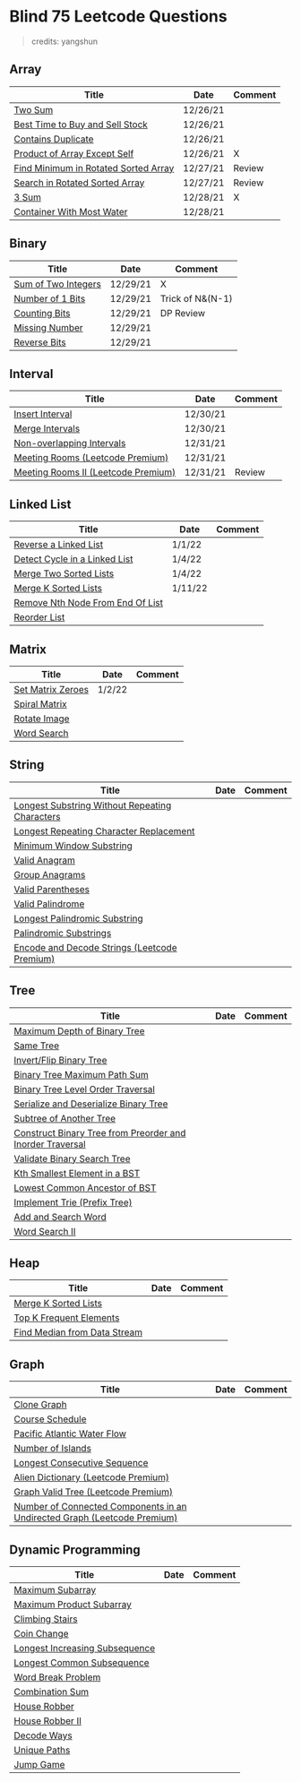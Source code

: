 # Blind 75 Leetcode Questions

> credits: yangshun

## Array

| Title                                                        | Date | Comment |
| ------------------------------------------------------------ | ---- | ------- |
| [Two Sum](https://leetcode.com/problems/two-sum/)            |  12/26/21    |         |
| [Best Time to Buy and Sell Stock](https://leetcode.com/problems/best-time-to-buy-and-sell-stock/) |  12/26/21    |         |
| [Contains Duplicate](https://leetcode.com/problems/contains-duplicate/) | 12/26/21     |         |
| [Product of Array Except Self](https://leetcode.com/problems/product-of-array-except-self/) | 12/26/21     | X        |
| [Find Minimum in Rotated Sorted Array](https://leetcode.com/problems/find-minimum-in-rotated-sorted-array/) |   12/27/21   |  Review       |
| [Search in Rotated Sorted Array](https://leetcode.com/problems/search-in-rotated-sorted-array/) | 12/27/21     | Review        |
| [3 Sum](https://leetcode.com/problems/3sum/)                 |  12/28/21    |  X       |
| [Container With Most Water](https://leetcode.com/problems/container-with-most-water/) |  12/28/21    |         |



## Binary

| Title                                                        | Date | Comment |
| ------------------------------------------------------------ | ---- | ------- |
| [Sum of Two Integers](https://leetcode.com/problems/sum-of-two-integers/) |   12/29/21   | X        |
| [Number of 1 Bits](https://leetcode.com/problems/number-of-1-bits/) |  12/29/21    |   Trick of N&(N-1)      |
| [Counting Bits](https://leetcode.com/problems/counting-bits/) |  12/29/21    |   DP Review      |
| [Missing Number](https://leetcode.com/problems/missing-number/) | 12/29/21     |         |
| [Reverse Bits](https://leetcode.com/problems/reverse-bits/)  |  12/29/21    |         |



## Interval

| Title                                                        | Date | Comment |
| ------------------------------------------------------------ | ---- | ------- |
| [Insert Interval](https://leetcode.com/problems/insert-interval/) | 12/30/21     |         |
| [Merge Intervals](https://leetcode.com/problems/merge-intervals/) |  12/30/21    |         |
| [Non-overlapping Intervals](https://leetcode.com/problems/non-overlapping-intervals/) | 12/31/21     |         |
| [Meeting Rooms (Leetcode Premium)](https://leetcode.com/problems/meeting-rooms/) |   12/31/21   |         |
| [Meeting Rooms II (Leetcode Premium)](https://leetcode.com/problems/meeting-rooms-ii/) |   12/31/21   |  Review       |



## Linked List

| Title                                                        | Date | Comment |
| ------------------------------------------------------------ | ---- | ------- |
| [Reverse a Linked List](https://leetcode.com/problems/reverse-linked-list/) | 1/1/22     |         |
| [Detect Cycle in a Linked List](https://leetcode.com/problems/linked-list-cycle/) | 1/4/22     |         |
| [Merge Two Sorted Lists](https://leetcode.com/problems/merge-two-sorted-lists/) | 1/4/22     |         |
| [Merge K Sorted Lists](https://leetcode.com/problems/merge-k-sorted-lists/) |  1/11/22    |         |
| [Remove Nth Node From End Of List](https://leetcode.com/problems/remove-nth-node-from-end-of-list/) |      |         |
| [Reorder List](https://leetcode.com/problems/reorder-list/)  |      |         |



## Matrix

| Title                                                        | Date | Comment |
| ------------------------------------------------------------ | ---- | ------- |
| [Set Matrix Zeroes](https://leetcode.com/problems/set-matrix-zeroes/) |  1/2/22    |         |
| [Spiral Matrix](https://leetcode.com/problems/spiral-matrix/) |      |         |
| [Rotate Image](https://leetcode.com/problems/rotate-image/)  |      |         |
| [Word Search](https://leetcode.com/problems/word-search/)    |      |         |



## String

| Title                                                        | Date | Comment |
| ------------------------------------------------------------ | ---- | ------- |
| [Longest Substring Without Repeating Characters](https://leetcode.com/problems/longest-substring-without-repeating-characters/) |      |         |
| [Longest Repeating Character Replacement](https://leetcode.com/problems/longest-repeating-character-replacement/) |      |         |
| [Minimum Window Substring](https://leetcode.com/problems/minimum-window-substring/) |      |         |
| [Valid Anagram](https://leetcode.com/problems/valid-anagram/) |      |         |
| [Group Anagrams](https://leetcode.com/problems/group-anagrams/) |      |         |
| [Valid Parentheses](https://leetcode.com/problems/valid-parentheses/) |      |         |
| [Valid Palindrome](https://leetcode.com/problems/valid-palindrome/) |      |         |
| [Longest Palindromic Substring](https://leetcode.com/problems/longest-palindromic-substring/) |      |         |
| [Palindromic Substrings](https://leetcode.com/problems/palindromic-substrings/) |      |         |
| [Encode and Decode Strings (Leetcode Premium)](https://leetcode.com/problems/encode-and-decode-strings/) |      |         |



## Tree

| Title                                                        | Date | Comment |
| ------------------------------------------------------------ | ---- | ------- |
| [Maximum Depth of Binary Tree](https://leetcode.com/problems/maximum-depth-of-binary-tree/) |      |         |
| [Same Tree](https://leetcode.com/problems/same-tree/)        |      |         |
| [Invert/Flip Binary Tree](https://leetcode.com/problems/invert-binary-tree/) |      |         |
| [Binary Tree Maximum Path Sum](https://leetcode.com/problems/binary-tree-maximum-path-sum/) |      |         |
| [Binary Tree Level Order Traversal](https://leetcode.com/problems/binary-tree-level-order-traversal/) |      |         |
| [Serialize and Deserialize Binary Tree](https://leetcode.com/problems/serialize-and-deserialize-binary-tree/) |      |         |
| [Subtree of Another Tree](https://leetcode.com/problems/subtree-of-another-tree/) |      |         |
| [Construct Binary Tree from Preorder and Inorder Traversal](https://leetcode.com/problems/construct-binary-tree-from-preorder-and-inorder-traversal/) |      |         |
| [Validate Binary Search Tree](https://leetcode.com/problems/validate-binary-search-tree/) |      |         |
| [Kth Smallest Element in a BST](https://leetcode.com/problems/kth-smallest-element-in-a-bst/) |      |         |
| [Lowest Common Ancestor of BST](https://leetcode.com/problems/lowest-common-ancestor-of-a-binary-search-tree/) |      |         |
| [Implement Trie (Prefix Tree)](https://leetcode.com/problems/implement-trie-prefix-tree/) |      |         |
| [Add and Search Word](https://leetcode.com/problems/add-and-search-word-data-structure-design/) |      |         |
| [Word Search II](https://leetcode.com/problems/word-search-ii/) |      |         |



## Heap

| Title                                                        | Date | Comment |
| ------------------------------------------------------------ | ---- | ------- |
| [Merge K Sorted Lists](https://leetcode.com/problems/merge-k-sorted-lists/) |      |         |
| [Top K Frequent Elements](https://leetcode.com/problems/top-k-frequent-elements/) |      |         |
| [Find Median from Data Stream](https://leetcode.com/problems/find-median-from-data-stream/) |      |         |



## Graph

| Title                                                        | Date | Comment |
| ------------------------------------------------------------ | ---- | ------- |
| [Clone Graph](https://leetcode.com/problems/clone-graph/)    |      |         |
| [Course Schedule](https://leetcode.com/problems/course-schedule/) |      |         |
| [Pacific Atlantic Water Flow](https://leetcode.com/problems/pacific-atlantic-water-flow/) |      |         |
| [Number of Islands](https://leetcode.com/problems/number-of-islands/) |      |         |
| [Longest Consecutive Sequence](https://leetcode.com/problems/longest-consecutive-sequence/) |      |         |
| [Alien Dictionary (Leetcode Premium)](https://leetcode.com/problems/alien-dictionary/) |      |         |
| [Graph Valid Tree (Leetcode Premium)](https://leetcode.com/problems/graph-valid-tree/) |      |         |
| [Number of Connected Components in an Undirected Graph (Leetcode Premium)](https://leetcode.com/problems/number-of-connected-components-in-an-undirected-graph/) |      |         |



## Dynamic Programming

| Title                                                        | Date | Comment |
| ------------------------------------------------------------ | ---- | ------- |
| [Maximum Subarray](https://leetcode.com/problems/maximum-subarray/) |      |         |
| [Maximum Product Subarray](https://leetcode.com/problems/maximum-product-subarray/) |      |         |
| [Climbing Stairs](https://leetcode.com/problems/climbing-stairs/) |      |         |
| [Coin Change](https://leetcode.com/problems/coin-change/)    |      |         |
| [Longest Increasing Subsequence](https://leetcode.com/problems/longest-increasing-subsequence/) |      |         |
| [Longest Common Subsequence](https://leetcode.com/problems/longest-common-subsequence/) |      |         |
| [Word Break Problem](https://leetcode.com/problems/word-break/) |      |         |
| [Combination Sum](https://leetcode.com/problems/combination-sum-iv/) |      |         |
| [House Robber](https://leetcode.com/problems/house-robber/)  |      |         |
| [House Robber II](https://leetcode.com/problems/house-robber-ii/) |      |         |
| [Decode Ways](https://leetcode.com/problems/decode-ways/)    |      |         |
| [Unique Paths](https://leetcode.com/problems/unique-paths/)  |      |         |
| [Jump Game](https://leetcode.com/problems/jump-game/)        |      |         |

